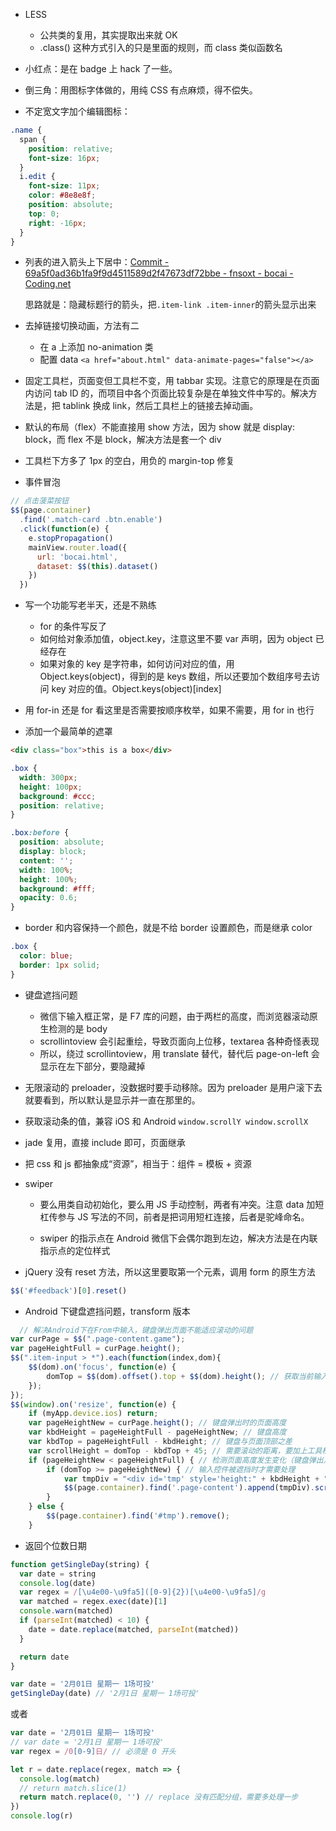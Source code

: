 - LESS

  - 公共类的复用，其实提取出来就 OK
  - .class() 这种方式引入的只是里面的规则，而 class 类似函数名

- 小红点：是在 badge 上 hack 了一些。

- 倒三角：用图标字体做的，用纯 CSS 有点麻烦，得不偿失。

- 不定宽文字加个编辑图标：

```css
.name {
  span {
    position: relative;
    font-size: 16px;
  }
  i.edit {
    font-size: 11px;
    color: #8e8e8f;
    position: absolute;
    top: 0;
    right: -16px;
  }
}
```

- 列表的进入箭头上下居中：[Commit - 69a5f0ad36b1fa9f9d4511589d2f47673df72bbe - fnsoxt - bocai - Coding.net](https://coding.net/u/fnsoxt/p/bocai/git/commit/69a5f0ad36b1fa9f9d4511589d2f47673df72bbe)

  思路就是：隐藏标题行的箭头，把`.item-link .item-inner`的箭头显示出来

- 去掉链接切换动画，方法有二

  - 在 a 上添加 no-animation 类
  - 配置 data `<a href="about.html" data-animate-pages="false"></a>`

- 固定工具栏，页面变但工具栏不变，用 tabbar 实现。注意它的原理是在页面内访问 tab ID 的，而项目中各个页面比较复杂是在单独文件中写的。解决方法是，把 tablink 换成 link，然后工具栏上的链接去掉动画。

- 默认的布局（flex）不能直接用 show 方法，因为 show 就是 display: block，而 flex 不是 block，解决方法是套一个 div

- 工具栏下方多了 1px 的空白，用负的 margin-top 修复

- 事件冒泡

```js
// 点击菠菜按钮
$$(page.container)
  .find('.match-card .btn.enable')
  .click(function(e) {
    e.stopPropagation()
    mainView.router.load({
      url: 'bocai.html',
      dataset: $$(this).dataset()
    })
  })
```

- 写一个功能写老半天，还是不熟练

  - for 的条件写反了
  - 如何给对象添加值，object.key，注意这里不要 var 声明，因为 object 已经存在
  - 如果对象的 key 是字符串，如何访问对应的值，用 Object.keys(object)，得到的是 keys 数组，所以还要加个数组序号去访问 key 对应的值。Object.keys(object)[index]

- 用 for-in 还是 for
  看这里是否需要按顺序枚举，如果不需要，用 for in 也行

- 添加一个最简单的遮罩

```html
<div class="box">this is a box</div>
```

```css
.box {
  width: 300px;
  height: 100px;
  background: #ccc;
  position: relative;
}

.box:before {
  position: absolute;
  display: block;
  content: '';
  width: 100%;
  height: 100%;
  background: #fff;
  opacity: 0.6;
}
```

- border 和内容保持一个颜色，就是不给 border 设置颜色，而是继承 color

```css
.box {
  color: blue;
  border: 1px solid;
}
```

- 键盘遮挡问题
  - 微信下输入框正常，是 F7 库的问题，由于两栏的高度，而浏览器滚动原生检测的是 body
  - scrollintoview 会引起重绘，导致页面向上位移，textarea 各种奇怪表现
  - 所以，绕过 scrollintoview，用 translate 替代，替代后 page-on-left 会显示在左下部分，要隐藏掉
- 无限滚动的 preloader，没数据时要手动移除。因为 preloader 是用户滚下去就要看到，所以默认是显示并一直在那里的。

- 获取滚动条的值，兼容 iOS 和 Android
  `window.scrollY window.scrollX`

- jade 复用，直接 include 即可，页面继承

- 把 css 和 js 都抽象成“资源”，相当于：组件 = 模板 + 资源

- swiper

  - 要么用类自动初始化，要么用 JS 手动控制，两者有冲突。注意 data 加短杠传参与 JS 写法的不同，前者是把词用短杠连接，后者是驼峰命名。

  - swiper 的指示点在 Android 微信下会偶尔跑到左边，解决方法是在内联指示点的定位样式

- jQuery 没有 reset 方法，所以这里要取第一个元素，调用 form 的原生方法

```js
$$('#feedback')[0].reset()
```

- Android 下键盘遮挡问题，transform 版本

```js
  // 解决Android下在From中输入，键盘弹出页面不能适应滚动的问题
var curPage = $$(".page-content.game");
var pageHeightFull = curPage.height();
$$(".item-input > *").each(function(index,dom){
    $$(dom).on('focus', function(e) {
        domTop = $$(dom).offset().top + $$(dom).height(); // 获取当前输入控件与页面顶部的距离
    });
});
$$(window).on('resize', function(e) {
    if (myApp.device.ios) return;
    var pageHeightNew = curPage.height(); // 键盘弹出时的页面高度
    var kbdHeight = pageHeightFull - pageHeightNew; // 键盘高度
    var kbdTop = pageHeightFull - kbdHeight; // 键盘与页面顶部之差
    var scrollHeight = domTop - kbdTop + 45; // 需要滚动的距离，要加上工具栏高度
    if (pageHeightNew < pageHeightFull) { // 检测页面高度发生变化（键盘弹出）
        if (domTop >= pageHeightNew) { // 输入控件被遮挡时才需要处理
            var tmpDiv = "<div id='tmp' style='height:" + kbdHeight + "px'>&nbsp;</div>"; // 在页面底部临时插入键盘高度的div
            $$(page.container).find('.page-content').append(tmpDiv).scrollTop(scrollHeight);
        }
    } else {
        $$(page.container).find('#tmp').remove();
    }
```

- 返回个位数日期

```js
function getSingleDay(string) {
  var date = string
  console.log(date)
  var regex = /[\u4e00-\u9fa5]([0-9]{2})[\u4e00-\u9fa5]/g
  var matched = regex.exec(date)[1]
  console.warn(matched)
  if (parseInt(matched) < 10) {
    date = date.replace(matched, parseInt(matched))
  }

  return date
}

var date = '2月01日 星期一 1场可投'
getSingleDay(date) // '2月1日 星期一 1场可投'
```

或者
```js
var date = '2月01日 星期一 1场可投'
// var date = '2月1日 星期一 1场可投'
var regex = /0[0-9]日/ // 必须是 0 开头

let r = date.replace(regex, match => {
  console.log(match)
  // return match.slice(1)
  return match.replace(0, '') // replace 没有匹配分组，需要多处理一步
})
console.log(r)
```
